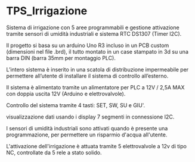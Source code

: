 # TPS_Irrigazione
Sistema di irrigazione con 5 aree programmabili e gestione attivazione tramite sensori di umidità industriali e sistema RTC DS1307 (Timer I2C).

Il progetto si basa su un arduino Uno R3 incluso in un PCB custom (dimensioni nel file .brd), il tutto montato in un case stampato in 3d su una barra DIN (barra 35mm per montaggio PLC). 

L’intero sistema è inserito in una scatola di distribuzione impermeabile per permettere all’utente di installare il sistema di controllo all’esterno.

Il sistema è alimentato tramite un alimentatore per PLC a 12V / 2,5A MAX con doppia uscita 12V (Arduino e elettrovalvole).

Controllo del sistema tramite 4 tasti: SET, SW, SU e GIU'.

visualizzazione dati usando i display 7 segmenti in connessione I2C.

I sensori di umidità industriali sono attivati quando è presente una programmazione, per permettere un risparmio d'acqua all'utente.

L'attivazione dell'irrigazione è attuata tramite 5 elettrovalvole a 12v di tipo NC, controllate da 5 rele a stato solido.
